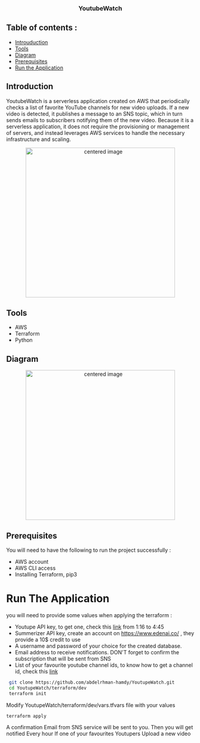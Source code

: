 
<h3 align="center">YoutubeWatch</h3>

## Table of contents :
- [Introuduction](#introduction)
- [Tools](#tools)
- [Diagram](#diagram)
- [Prerequisites](#prerequisites)
- [Run the Application](#run-the-application)

## Introduction 
YoutubeWatch is a serverless application created on AWS that periodically checks a list of favorite YouTube channels for new video uploads. If a new video is detected, it publishes a message to an SNS topic, which in turn sends emails to subscribers notifying them of the new video. Because it is a serverless application, it does not require the provisioning or management of servers, and instead leverages AWS services to handle the necessary infrastructure and scaling.
<p align="center">
<img  src="https://github.com/abdelrhman-hamdy/YoutubeWatch/assets/69608603/f12bcfe9-7e97-45b4-9912-24ed2f99996a" alt="centered image" height="400">
</p>



## Tools 
- AWS 
- Terraform 
- Python

## Diagram
<p align="center">
<img  src="https://github.com/abdelrhman-hamdy/YoutubeWatch/assets/69608603/10bb162c-8bba-4b02-af54-7b631aa51241" alt="centered image" height="400">
</p>

## Prerequisites 
You will need to have the following to run the project successfully : 
- AWS account 
- AWS CLI access 
- Installing Terraform, pip3

# Run The Application
 you will need to provide some values when applying the terraform :
 - Youtupe API key, to get one, check this [link](https://www.youtube.com/watch?v=D56_Cx36oGY&t=76s) from 1:16 to 4:45 
 - Summerizer API key, create an account on https://www.edenai.co/ , they provide a 10$ credit to use
 - A username and password of your choice for the created database.
 - Email address to receive notifications. DON'T forget to confirm the subscription that will be sent from SNS
 - List of your favourite youtube channel ids, to know how to get a channel id, check this [link](https://www.youtube.com/watch?v=0oDy2sWPF38)

```bash
 git clone https://github.com/abdelrhman-hamdy/YoutupeWatch.git
 cd YoutupeWatch/terraform/dev
 terraform init  
```
Modify YoutupeWatch/terraform/dev/vars.tfvars file with your values 

```bash
terraform apply 
```
A confirmation Email from SNS service will be sent to you. Then you will get notified Every hour If one of your favourites Youtupers Upload a new video

